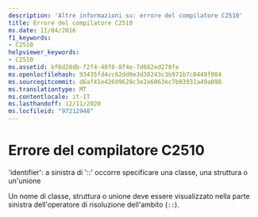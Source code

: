 ```yaml
---
description: 'Altre informazioni su: errore del compilatore C2510'
title: Errore del compilatore C2510
ms.date: 11/04/2016
f1_keywords:
- C2510
helpviewer_keywords:
- C2510
ms.assetid: bf6d28db-f2f4-48f8-8f4e-7d662ed278fe
ms.openlocfilehash: 93435fd4cc62dd0e3d30243c3b971b7c0449f804
ms.sourcegitcommit: d6af41e42699628c3e2e6063ec7b03931a49a098
ms.translationtype: MT
ms.contentlocale: it-IT
ms.lasthandoff: 12/11/2020
ms.locfileid: "97212948"
---
```

# <a name="compiler-error-c2510"></a>Errore del compilatore C2510

'identifier': a sinistra di '::' occorre specificare una classe, una struttura o un'unione

Un nome di classe, struttura o unione deve essere visualizzato nella parte sinistra dell'operatore di risoluzione dell'ambito (`::`).
